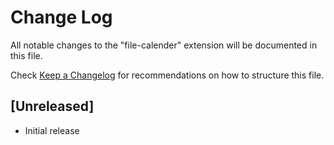# Change Log

All notable changes to the "file-calender" extension will be documented in this file.

Check [Keep a Changelog](http://keepachangelog.com/) for recommendations on how to structure this file.

## [Unreleased]

- Initial release